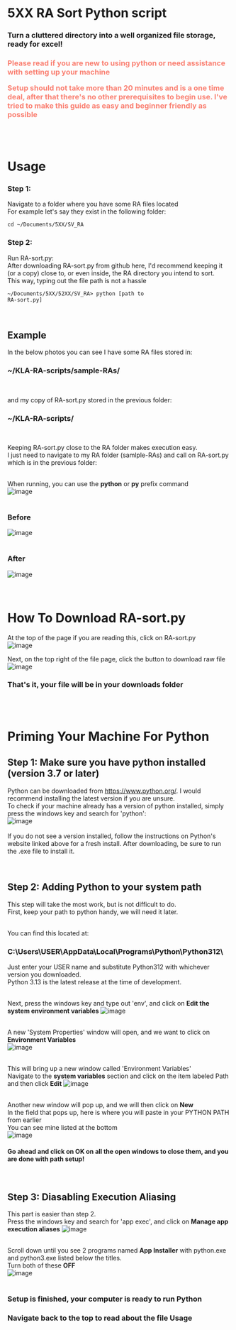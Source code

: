 # 5XX RA Sort Python script

### Turn a cluttered directory into a well organized file storage, ready for excel!

<h3 style='color:salmon'>
    <p>Please read if you are new to using python or need assistance with setting up your machine</p>
    <p>
        Setup should not take more than 20 minutes and is a one time deal, after that there's no other prerequisites to begin use. I've tried to make this guide as easy and beginner friendly as possible
    </p>
</h3>

<br>
<br>

# Usage

### Step 1:
Navigate to a folder where you have some RA files located\
For example let's say they exist in the following folder:

<code>cd ~/Documents/5XX/SV_RA</code>

### Step 2:

Run RA-sort.py:\
After downloading RA-sort.py from github here, I'd recommend keeping it (or a copy) close to, or even inside, the RA directory you intend to sort.\
This way, typing out the file path is not a hassle

<code>~/Documents/5XX/52XX/SV_RA> python [path to RA-sort.py]</code>

<br>

## Example
In the below photos you can see I have some RA files stored in:
### ~/KLA-RA-scripts/sample-RAs/
<br>

and my copy of RA-sort.py stored in the previous folder:
### ~/KLA-RA-scripts/
<br>

Keeping RA-sort.py close to the RA folder makes execution easy.\
I just need to navigate to my RA folder (samlple-RAs) and call on RA-sort.py which is in the previous folder:\
<br>

When running, you can use the **python** or **py** prefix command\
![image](readme-imgs/cmd.png)
<br>
<br>

### Before
![image](readme-imgs/cluttered-folder.png)
<br>
<br>

### After
![image](readme-imgs/cleaned-2.png)
<br>
<br>
<br>

# How To Download RA-sort.py
At the top of the page if you are reading this, click on RA-sort.py\
![image](readme-imgs/file.png)
<br>

Next, on the top right of the file page, click the button to download raw file\
![image](readme-imgs/download.png)
<br>

### That's it, your file will be in your downloads folder
<br>
<br>

# Priming Your Machine For Python
## Step 1: Make sure you have python installed (version 3.7 or later)
Python can be downloaded from https://www.python.org/. I would recommend installing the latest version if you are unsure.\
To check if your machine already has a version of python installed, simply press the windows key and search for 'python':\
![image](readme-imgs/check-python.png)
<br>
<br>
If you do not see a version installed, follow the instructions on Python's website linked above for a fresh install. After downloading, be sure to run the .exe file to install it.

<br>

## Step 2: Adding Python to your system path
This step will take the most work, but is not difficult to do.\
First, keep your path to python handy, we will need it later.\
<br>

You can find this located at: 
### C:\Users\USER\AppData\Local\Programs\Python\Python312\
Just enter your USER name and substitute Python312 with whichever version you downloaded.\
Python 3.13 is the latest release at the time of development.\
<br>

Next, press the windows key and type out 'env', and click on **Edit the system environment variables**
![image](readme-imgs/sys-env.png)
<br>
<br>

A new 'System Properties' window will open, and we want to click on **Environment Variables**\
![image](readme-imgs/sys-props.png)
<br>
<br>

This will bring up a new window called 'Environment Variables'\
Navigate to the **system variables** section and click on the item labeled Path and then click **Edit**
![image](readme-imgs/env-vars.png)
<br>
<br>

Another new window will pop up, and we will then click on **New**\
In the field that pops up, here is where you will paste in your PYTHON PATH from earlier\
You can see mine listed at the bottom\
![image](readme-imgs/edit-vars.png)
<br>

#### Go ahead and click on **OK** on all the open windows to close them, and you are done with path setup!

<br>

## Step 3:  Diasabling Execution Aliasing
This part is easier than step 2.\
Press the windows key and search for 'app exec', and click on **Manage app execution aliases**
![image](readme-imgs/execution.png)
<br>
<br>

Scroll down until you see 2 programs named **App Installer** with python.exe and python3.exe listed below the titles.\
Turn both of these **OFF**\
![image](readme-imgs/alias-off.png)
<br>
<br>


### Setup is finished, your computer is ready to run Python
### Navigate back to the top to read about the file Usage
